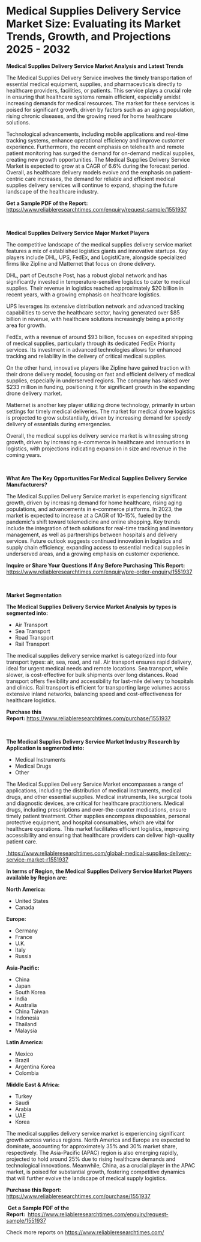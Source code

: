 <p><h1>Medical Supplies Delivery Service Market Size: Evaluating its Market Trends, Growth, and Projections 2025 - 2032</h1></p><p><strong>Medical Supplies Delivery Service Market Analysis and Latest Trends</strong></p>
<p><p>The Medical Supplies Delivery Service involves the timely transportation of essential medical equipment, supplies, and pharmaceuticals directly to healthcare providers, facilities, or patients. This service plays a crucial role in ensuring that healthcare systems remain efficient, especially amidst increasing demands for medical resources. The market for these services is poised for significant growth, driven by factors such as an aging population, rising chronic diseases, and the growing need for home healthcare solutions. </p><p>Technological advancements, including mobile applications and real-time tracking systems, enhance operational efficiency and improve customer experience. Furthermore, the recent emphasis on telehealth and remote patient monitoring has surged the demand for on-demand medical supplies, creating new growth opportunities. The Medical Supplies Delivery Service Market is expected to grow at a CAGR of 6.6% during the forecast period. Overall, as healthcare delivery models evolve and the emphasis on patient-centric care increases, the demand for reliable and efficient medical supplies delivery services will continue to expand, shaping the future landscape of the healthcare industry.</p></p>
<p><strong>Get a Sample PDF of the Report:&nbsp;</strong> <a href="https://www.reliableresearchtimes.com/enquiry/request-sample/1551937?utm_campaign=2006&utm_medium=2&utm_source=Github&utm_content=ia&utm_term=03032025&utm_id=medical-supplies-delivery-service">https://www.reliableresearchtimes.com/enquiry/request-sample/1551937</a></p>
<p>&nbsp;</p>
<p><strong>Medical Supplies Delivery Service Major Market Players</strong></p>
<p><p>The competitive landscape of the medical supplies delivery service market features a mix of established logistics giants and innovative startups. Key players include DHL, UPS, FedEx, and LogistiCare, alongside specialized firms like Zipline and Matternet that focus on drone delivery.</p><p>DHL, part of Deutsche Post, has a robust global network and has significantly invested in temperature-sensitive logistics to cater to medical supplies. Their revenue in logistics reached approximately $20 billion in recent years, with a growing emphasis on healthcare logistics.</p><p>UPS leverages its extensive distribution network and advanced tracking capabilities to serve the healthcare sector, having generated over $85 billion in revenue, with healthcare solutions increasingly being a priority area for growth. </p><p>FedEx, with a revenue of around $93 billion, focuses on expedited shipping of medical supplies, particularly through its dedicated FedEx Priority services. Its investment in advanced technologies allows for enhanced tracking and reliability in the delivery of critical medical supplies.</p><p>On the other hand, innovative players like Zipline have gained traction with their drone delivery model, focusing on fast and efficient delivery of medical supplies, especially in underserved regions. The company has raised over $233 million in funding, positioning it for significant growth in the expanding drone delivery market.</p><p>Matternet is another key player utilizing drone technology, primarily in urban settings for timely medical deliveries. The market for medical drone logistics is projected to grow substantially, driven by increasing demand for speedy delivery of essentials during emergencies.</p><p>Overall, the medical supplies delivery service market is witnessing strong growth, driven by increasing e-commerce in healthcare and innovations in logistics, with projections indicating expansion in size and revenue in the coming years.</p></p>
<p>&nbsp;</p>
<p><strong>What Are The Key Opportunities For Medical Supplies Delivery Service Manufacturers?</strong></p>
<p><p>The Medical Supplies Delivery Service market is experiencing significant growth, driven by increasing demand for home healthcare, rising aging populations, and advancements in e-commerce platforms. In 2023, the market is expected to increase at a CAGR of 10-15%, fueled by the pandemic's shift toward telemedicine and online shopping. Key trends include the integration of tech solutions for real-time tracking and inventory management, as well as partnerships between hospitals and delivery services. Future outlook suggests continued innovation in logistics and supply chain efficiency, expanding access to essential medical supplies in underserved areas, and a growing emphasis on customer experience.</p></p>
<p><strong>Inquire or Share Your Questions If Any Before Purchasing This Report:</strong> <a href="https://www.reliableresearchtimes.com/enquiry/pre-order-enquiry/1551937?utm_campaign=2006&utm_medium=2&utm_source=Github&utm_content=ia&utm_term=03032025&utm_id=medical-supplies-delivery-service">https://www.reliableresearchtimes.com/enquiry/pre-order-enquiry/1551937</a></p>
<p>&nbsp;</p>
<p><strong>Market Segmentation</strong></p>
<p><strong>The Medical Supplies Delivery Service Market Analysis by types is segmented into:</strong></p>
<p><ul><li>Air Transport</li><li>Sea Transport</li><li>Road Transport</li><li>Rail Transport</li></ul></p>
<p><p>The medical supplies delivery service market is categorized into four transport types: air, sea, road, and rail. Air transport ensures rapid delivery, ideal for urgent medical needs and remote locations. Sea transport, while slower, is cost-effective for bulk shipments over long distances. Road transport offers flexibility and accessibility for last-mile delivery to hospitals and clinics. Rail transport is efficient for transporting large volumes across extensive inland networks, balancing speed and cost-effectiveness for healthcare logistics.</p></p>
<p><strong>Purchase this Report:&nbsp;</strong><a href="https://www.reliableresearchtimes.com/purchase/1551937?utm_campaign=2006&utm_medium=2&utm_source=Github&utm_content=ia&utm_term=03032025&utm_id=medical-supplies-delivery-service">https://www.reliableresearchtimes.com/purchase/1551937</a></p>
<p>&nbsp;</p>
<p><strong>The Medical Supplies Delivery Service Market Industry Research by Application is segmented into:</strong></p>
<p><ul><li>Medical Instruments</li><li>Medical Drugs</li><li>Other</li></ul></p>
<p><p>The Medical Supplies Delivery Service Market encompasses a range of applications, including the distribution of medical instruments, medical drugs, and other essential supplies. Medical instruments, like surgical tools and diagnostic devices, are critical for healthcare practitioners. Medical drugs, including prescriptions and over-the-counter medications, ensure timely patient treatment. Other supplies encompass disposables, personal protective equipment, and hospital consumables, which are vital for healthcare operations. This market facilitates efficient logistics, improving accessibility and ensuring that healthcare providers can deliver high-quality patient care.</p></p>
<p><a href="https://www.reliableresearchtimes.com/global-medical-supplies-delivery-service-market-r1551937?utm_campaign=2006&utm_medium=2&utm_source=Github&utm_content=ia&utm_term=03032025&utm_id=medical-supplies-delivery-service">&nbsp;https://www.reliableresearchtimes.com/global-medical-supplies-delivery-service-market-r1551937</a></p>
<p><strong>In terms of Region, the Medical Supplies Delivery Service Market Players available by Region are:</strong></p>
<p>
    <p> <strong> North America: </strong>
        <ul>
            <li>United States</li>
            <li>Canada</li>
        </ul>
        </p> 
    <p> <strong> Europe: </strong>
        <ul>
            <li>Germany</li>
            <li>France</li>
            <li>U.K.</li>
            <li>Italy</li>
            <li>Russia</li>
        </ul>
        </p> 
    <p> <strong> Asia-Pacific: </strong>
        <ul>
            <li>China</li>
            <li>Japan</li>
            <li>South Korea</li>
            <li>India</li>
            <li>Australia</li>
            <li>China Taiwan</li>
            <li>Indonesia</li>
            <li>Thailand</li>
            <li>Malaysia</li>
        </ul>
        </p> 
    <p> <strong> Latin America: </strong>
        <ul>
            <li>Mexico</li>
            <li>Brazil</li>
            <li>Argentina Korea</li>
            <li>Colombia</li>
        </ul>
        </p> 
    <p> <strong> Middle East & Africa: </strong>
        <ul>
            <li>Turkey</li>
            <li>Saudi</li>
            <li>Arabia</li>
            <li>UAE</li>
            <li>Korea</li>
        </ul>
    </p>
    </p>
<p><p>The medical supplies delivery service market is experiencing significant growth across various regions. North America and Europe are expected to dominate, accounting for approximately 35% and 30% market share, respectively. The Asia-Pacific (APAC) region is also emerging rapidly, projected to hold around 25% due to rising healthcare demands and technological innovations. Meanwhile, China, as a crucial player in the APAC market, is poised for substantial growth, fostering competitive dynamics that will further evolve the landscape of medical supply logistics.</p></p>
<p><strong>Purchase this Report: </strong><a href="https://www.reliableresearchtimes.com/purchase/1551937?utm_campaign=2006&utm_medium=2&utm_source=Github&utm_content=ia&utm_term=03032025&utm_id=medical-supplies-delivery-service">https://www.reliableresearchtimes.com/purchase/1551937</a></p>
<p>&nbsp;<strong>Get a Sample PDF of the Report:&nbsp;&nbsp;</strong><a href="https://www.reliableresearchtimes.com/enquiry/request-sample/1551937?utm_campaign=2006&utm_medium=2&utm_source=Github&utm_content=ia&utm_term=03032025&utm_id=medical-supplies-delivery-service">https://www.reliableresearchtimes.com/enquiry/request-sample/1551937</a></p>
<p><strong></strong></p>
<p>Check more reports on <a href="https://www.reliableresearchtimes.com/?utm_campaign=2006&utm_medium=2&utm_source=Github&utm_content=ia&utm_term=03032025&utm_id=medical-supplies-delivery-service">https://www.reliableresearchtimes.com/</a></p>